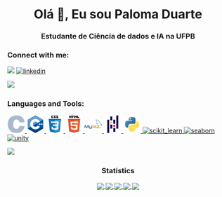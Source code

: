 <h1 align="center">Olá 👋, Eu sou Paloma Duarte</h1>
<h3 align="center">Estudante de Ciência de dados e IA na UFPB</h3>





</div><h3 align="left">Connect with me:</h3>
<p align="left">
<a href = "mailto:duartepaloma0701@gmail.com"><img src="https://img.shields.io/badge/-Gmail-%23333?style=for-the-badge&logo=gmail&logoColor=white" target="_blank"></a>
<a target="_blank" href="https://www.linkedin.com/in/Paloma Duarte de Lira" style="display: inline-block;"><img src="https://img.shields.io/badge/linkedin-logo?style=for-the-badge&logo=linkedin&logoColor=white&color=%230a77b6" alt="linkedin" /></a></p>
<div> <a href="https://github.com/palomaduarte07" target="_blank"><img src="https://img.shields.io/badge/GitHub-100000?style=for-the-badge&logo=github&logoColor=white" target="_blank"></a>



<h3 align="left">Languages and Tools:</h3>
<p align="left"> <a href="https://www.cprogramming.com/" target="_blank" rel="noreferrer"> <img src="https://raw.githubusercontent.com/devicons/devicon/master/icons/c/c-original.svg" alt="c" width="40" height="40"/> </a> <a href="https://www.w3schools.com/cpp/" target="_blank" rel="noreferrer"> <img src="https://raw.githubusercontent.com/devicons/devicon/master/icons/cplusplus/cplusplus-original.svg" alt="cplusplus" width="40" height="40"/> </a> <a href="https://www.w3schools.com/css/" target="_blank" rel="noreferrer"> <img src="https://raw.githubusercontent.com/devicons/devicon/master/icons/css3/css3-original-wordmark.svg" alt="css3" width="40" height="40"/> </a> <a href="https://www.w3.org/html/" target="_blank" rel="noreferrer"> <img src="https://raw.githubusercontent.com/devicons/devicon/master/icons/html5/html5-original-wordmark.svg" alt="html5" width="40" height="40"/> </a> <a href="https://www.mysql.com/" target="_blank" rel="noreferrer"> <img src="https://raw.githubusercontent.com/devicons/devicon/master/icons/mysql/mysql-original-wordmark.svg" alt="mysql" width="40" height="40"/>  </a> <a href="https://pandas.pydata.org/" target="_blank" rel="noreferrer"> <img src="https://raw.githubusercontent.com/devicons/devicon/2ae2a900d2f041da66e950e4d48052658d850630/icons/pandas/pandas-original.svg" alt="pandas" width="40" height="40"/> </a> <a href="https://www.python.org" target="_blank" rel="noreferrer"> <img src="https://raw.githubusercontent.com/devicons/devicon/master/icons/python/python-original.svg" alt="python" width="40" height="40"/> </a> <a href="https://scikit-learn.org/" target="_blank" rel="noreferrer"> <img src="https://upload.wikimedia.org/wikipedia/commons/0/05/Scikit_learn_logo_small.svg" alt="scikit_learn" width="40" height="40"/> </a> <a href="https://seaborn.pydata.org/" target="_blank" rel="noreferrer"> <img src="https://seaborn.pydata.org/_images/logo-mark-lightbg.svg" alt="seaborn" width="40" height="40"/> </a> <a href="https://unity.com/" target="_blank" rel="noreferrer"> <img src="https://www.vectorlogo.zone/logos/unity3d/unity3d-icon.svg" alt="unity" width="40" height="40"/> </a> </p>


<img src="https://user-images.githubusercontent.com/73097560/115834477-dbab4500-a447-11eb-908a-139a6edaec5c.gif"><h3 align="center">Statistics</h3>
<div align="center">
<a href="https://github.com/palomaduarte07">
<img align="center" src="http://github-profile-summary-cards.vercel.app/api/cards/stats?username=palomaduarte07&theme=2077" height="180em" />
<img align="center" src="http://github-profile-summary-cards.vercel.app/api/cards/most-commit-language?username=palomaduarte07&theme=2077" height="180em" />
<img align="center" src="http://github-profile-summary-cards.vercel.app/api/cards/repos-per-language?username=palomaduarte07&theme=2077" height="180em" />
<img align="center" src="http://github-profile-summary-cards.vercel.app/api/cards/productive-time?username=palomaduarte07&theme=2077" height="180em" />
<img align="center" src="http://github-profile-summary-cards.vercel.app/api/cards/profile-details?username=palomaduarte07&theme=2077" height="180em" />
</div>
